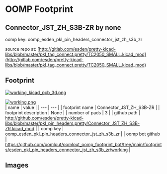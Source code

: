 # OOMP Footprint  
## Connector_JST_ZH_S3B-ZR  by none  
  
oomp key: oomp_esden_pkl_pin_headers_connector_jst_zh_s3b_zr  
  
source repo at: [http://gitlab.com/esden/pretty-kicad-libs/blob/master/pkl_tag_connect.pretty/TC2050_SMALL.kicad_mod](http://gitlab.com/esden/pretty-kicad-libs/blob/master/pkl_tag_connect.pretty/TC2050_SMALL.kicad_mod)  
## Footprint  
  
[![working_kicad_pcb_3d.png](working_kicad_pcb_3d_600.png)](working_kicad_pcb_3d.png)  
  
[![working.png](working_600.png)](working.png)  
| name | value | 
| --- | --- | 
| footprint name | Connector_JST_ZH_S3B-ZR | 
| footprint description | None | 
| number of pads | 3 | 
| github path | http://github.com/esden/pretty-kicad-libs/blob/master/pkl_pin_headers.pretty/Connector_JST_ZH_S3B-ZR.kicad_mod | 
| oomp key | oomp_esden_pkl_pin_headers_connector_jst_zh_s3b_zr | 
| oomp bot github | https://github.com/oomlout/oomlout_oomp_footprint_bot/tree/main/footprints/esden_pkl_pin_headers_connector_jst_zh_s3b_zr/working | 
## Images  
